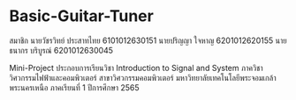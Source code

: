 # Basic-Guitar-Tuner

สมาชิก
นายวัชรวิทย์ ประสาทไทย  6101012630151
นายปริญญา ใจหาญ 6201012620155
นายธนากร บริบูรณ์ 6201012630045

Mini-Project ประกอบการเรียนวิชา Introduction to Signal and System 
ภาควิชาวิศวกรรมไฟฟ้าและคอมพิวเตอร์ สาขาวิศวกรรมคอมพิวเตอร์
มหาวิทยาลัยเทคโนโลยีพระจอมเกล้าพระนครเหนือ
ภาคเรียนที่ 1 ปีการศึกษา 2565
